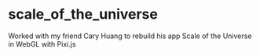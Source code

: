 # scale_of_the_universe
Worked with my friend Cary Huang to rebuild his app Scale of the Universe in WebGL with Pixi.js
